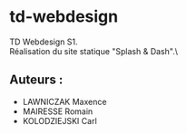 # td-webdesign
TD Webdesign S1.\
Réalisation du site statique "Splash &amp; Dash".\

## Auteurs :
- LAWNICZAK Maxence
- MAIRESSE Romain
- KOLODZIEJSKI Carl
